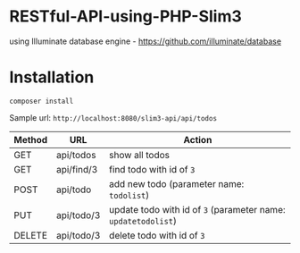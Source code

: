 # RESTful-API-using-PHP-Slim3
using Illuminate database engine - https://github.com/illuminate/database <br>


# Installation

<code>composer install</code> <br>

Sample url: <code>http://localhost:8080/slim3-api/api/todos</code>

<table>
  <tr>
    <thead>
      <th>Method</th>
      <th>URL</th>
      <th>Action</th>
    </thead>
  </tr>
  <tbody>
    <tr>
      <td>GET</td>
      <td>api/todos</td>
      <td>show all todos</td>
    </tr>
    <tr>
      <td>GET</td>
      <td>api/find/3</td>
      <td>find todo with id of <code>3</code></td>
    </tr>
    <tr>
      <td>POST</td>
      <td>api/todo</td>
      <td>add new todo (parameter name: <code>todolist</code>)</td>
    </tr>
    <tr>
      <td>PUT</td>
      <td>api/todo/3</td>
      <td>update todo with id of <code>3</code> (parameter name: <code>updatetodolist</code>)</td>
    </tr>
    <tr>
      <td>DELETE</td>
      <td>api/todo/3</td>
      <td>delete todo with id of <code>3</code></td>
    </tr>
  </tbody>
</table>
